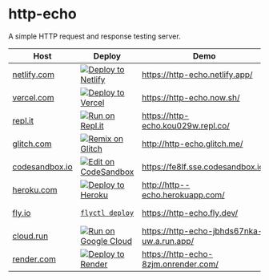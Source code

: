 # http-echo

A simple HTTP request and response testing server.

| Host               | Deploy                                                           | Demo                                       | Status                                    | Response                                      |
| ------------------ | ---------------------------------------------------------------- | ------------------------------------------ | ----------------------------------------- | --------------------------------------------- |
| [netlify.com][]    | [![Deploy to Netlify][netlify-button]][netlify-deploy]           | https://http-echo.netlify.app/             | ![netlify-status][netlify-status]         | ![netlify-response][netlify-response]         |
| [vercel.com][]     | [![Deploy to Vercel][vercel-button]][vercel-deploy]              | https://http-echo.now.sh/                  | ![vercel-status][vercel-status]           | ![vercel-response][vercel-response]           |
| [repl.it][]        | [![Run on Repl.it][replit-button]][replit-deploy]                | https://http-echo.kou029w.repl.co/         | ![replit-status][replit-status]           | ![replit-response][replit-response]           |
| [glitch.com][]     | [![Remix on Glitch][glitch-button]][glitch-deploy]               | http://http-echo.glitch.me/                | ![glitch-status][glitch-status]           | ![glitch-response][glitch-response]           |
| [codesandbox.io][] | [![Edit on CodeSandbox][codesandbox-button]][codesandbox-deploy] | https://fe8lf.sse.codesandbox.io/          | ![codesandbox-status][codesandbox-status] | ![codesandbox-response][codesandbox-response] |
| [heroku.com][]     | [![Deploy to Heroku][heroku-button]][heroku-deploy]              | http://http--echo.herokuapp.com/           | ![heroku-status][heroku-status]           | ![heroku-response][heroku-response]           |
| [fly.io][]         | [`flyctl deploy`][fly-deploy]                                    | https://http-echo.fly.dev/                 | ![fly-status][fly-status]                 | ![fly-response][fly-response]                 |
| [cloud.run][]      | [![Run on Google Cloud][cloud-run-button]][cloud-run-deploy]     | https://http-echo-jbhds67nka-uw.a.run.app/ | ![cloud-run-status][cloud-run-status]     | ![cloud-run-response][cloud-run-response]     |
| [render.com][]     | [![Deploy to Render][render-button]][render-deploy]              | https://http-echo-8zjm.onrender.com/       | ![render-status][render-status]           | ![render-response][render-response]           |

[netlify.com]: https://www.netlify.com/
[netlify-button]: https://www.netlify.com/img/deploy/button.svg
[netlify-deploy]: https://app.netlify.com/start/deploy?repository=https://github.com/kou029w/http-echo
[netlify-status]: https://badgen.net/uptime-robot/month/m785227106-68817ca23ae856b934c57eae?cache=3600
[netlify-response]: https://badgen.net/uptime-robot/response/m785227106-68817ca23ae856b934c57eae?cache=3600
[vercel.com]: https://vercel.com/
[vercel-button]: https://vercel.com/button
[vercel-deploy]: https://vercel.com/import/project?template=https://github.com/kou029w/http-echo
[vercel-status]: https://badgen.net/uptime-robot/month/m785227110-ad9ed6f027362deca73c5545?cache=3600
[vercel-response]: https://badgen.net/uptime-robot/response/m785227110-ad9ed6f027362deca73c5545?cache=3600
[repl.it]: https://repl.it/
[replit-deploy]: https://repl.it/github/kou029w/http-echo
[replit-button]: https://repl.it/badge/github/kou029w/http-echo
[replit-status]: https://badgen.net/uptime-robot/month/m787229219-6486b6a9740d6b6a4a64df6a?cache=3600
[replit-response]: https://badgen.net/uptime-robot/response/m787229219-6486b6a9740d6b6a4a64df6a?cache=3600
[glitch.com]: https://glitch.com/
[glitch-deploy]: https://glitch.com/edit/#!/remix/http-echo
[glitch-button]: https://cdn.gomix.com/f3620a78-0ad3-4f81-a271-c8a4faa20f86%2Fremix-button.svg
[glitch-status]: https://badgen.net/uptime-robot/month/m785227116-60a6ec863194a72b1d5f091c?cache=3600
[glitch-response]: https://badgen.net/uptime-robot/response/m785227116-60a6ec863194a72b1d5f091c?cache=3600
[codesandbox.io]: https://codesandbox.io/
[codesandbox-deploy]: https://codesandbox.io/s/github/kou029w/http-echo
[codesandbox-button]: https://codesandbox.io/static/img/play-codesandbox.svg
[codesandbox-status]: https://badgen.net/uptime-robot/month/m785227117-34a9b06a4bc58cc3af4368f1?cache=3600
[codesandbox-response]: https://badgen.net/uptime-robot/response/m785227117-34a9b06a4bc58cc3af4368f1?cache=3600
[heroku.com]: https://heroku.com/
[heroku-button]: https://www.herokucdn.com/deploy/button.svg
[heroku-deploy]: https://heroku.com/deploy
[heroku-status]: https://badgen.net/uptime-robot/month/m785227119-1d8c419a430eda6331afb456?cache=3600
[heroku-response]: https://badgen.net/uptime-robot/response/m785227119-1d8c419a430eda6331afb456?cache=3600
[fly.io]: https://fly.io/
[fly-deploy]: https://fly.io/docs/speedrun/
[fly-status]: https://badgen.net/uptime-robot/month/m785227121-c123ab01967bdea4c74d9592?cache=3600
[fly-response]: https://badgen.net/uptime-robot/response/m785227121-c123ab01967bdea4c74d9592?cache=3600
[cloud.run]: https://cloud.run/
[cloud-run-button]: https://deploy.cloud.run/button.svg
[cloud-run-deploy]: https://deploy.cloud.run
[cloud-run-status]: https://badgen.net/uptime-robot/month/m785227129-d960a8a50ba6f79398c4106e?cache=3600
[cloud-run-response]: https://badgen.net/uptime-robot/response/m785227129-d960a8a50ba6f79398c4106e?cache=3600
[render.com]: https://render.com/
[render-button]: https://render.com/images/deploy-to-render-button.svg
[render-deploy]: https://render.com/deploy
[render-status]: https://badgen.net/uptime-robot/month/m791543526-18f7ccd6063fcf22ce126e7f?cache=3600
[render-response]: https://badgen.net/uptime-robot/response/m791543526-18f7ccd6063fcf22ce126e7f?cache=3600
